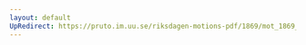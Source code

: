 ```yaml
---
layout: default
UpRedirect: https://pruto.im.uu.se/riksdagen-motions-pdf/1869/mot_1869__fk__41/mot_1869__fk__41-001.pdf
---
```

